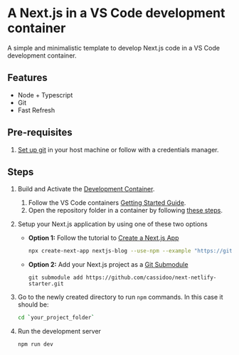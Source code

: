 # A Next.js in a VS Code development container
A simple and minimalistic template to develop Next.js code in a VS Code development container.

## Features
- Node + Typescript
- Git
- Fast Refresh


## Pre-requisites
1. [Set up git](https://git-scm.com/book/en/v2/Getting-Started-Installing-Git) in your host machine or follow with a credentials manager.

## Steps
1. Build and Activate the [Development Container](https://code.visualstudio.com/docs/remote/containers).
   1. Follow the VS Code containers [Getting Started Guide](https://code.visualstudio.com/docs/remote/containers#_getting-started).
   2. Open the repository folder in a container by following [these steps](https://code.visualstudio.com/docs/remote/containers#_quick-start-open-an-existing-folder-in-a-container).
2. Setup your Next.js application by using one of these two options
   - **Option 1:** Follow the tutorial to [Create a Next.js App](https://nextjs.org/learn/basics/create-nextjs-app)
      ```bash
      npx create-next-app nextjs-blog --use-npm --example "https://github.com/vercel/next-learn/tree/master/basics/learn-starter"
      ```
   - **Option 2:** Add your Next.js project as a [Git Submodule](https://git-scm.com/book/en/v2/Git-Tools-Submodules)
      ```
      git submodule add https://github.com/cassidoo/next-netlify-starter.git
      ```

3. Go to the newly created directory to run `npm` commands. In this case it should be:
   ```bash
   cd `your_project_folder`
   ```
4. Run the development server
   ```bash
   npm run dev
   ```